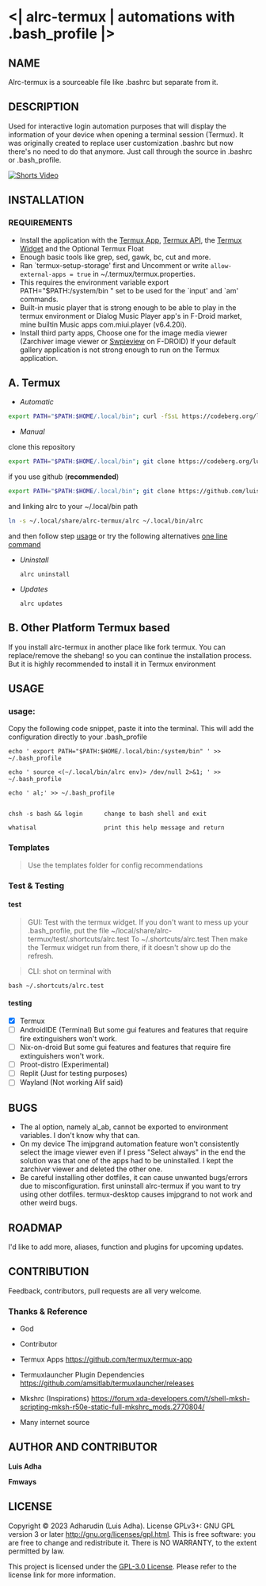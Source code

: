 # <| alrc-termux | automations with .bash_profile |>

NAME
----
Alrc-termux is a sourceable file like .bashrc but separate from it. 

DESCRIPTION
-----------
Used for interactive login automation purposes that will display the information of your device when opening a terminal session (Termux). 
It was originally created to replace user customization .bashrc but now there's no need to do that anymore. Just call through the source in .bashrc or .bash_profile.


[![Shorts Video](https://img.youtube.com/vi/9X6naGKNOys/0.jpg)](https://www.youtube.com/shorts/9X6naGKNOys)

INSTALLATION
------------

### REQUIREMENTS
- Install the application with the [Termux App](https://f-droid.org/packages/com.termux/),
[Termux API](https://f-droid.org/packages/com.termux.api/), the [Termux Widget](https://f-droid.org/packages/com.termux.widget/) and the Optional Termux Float
- Enough basic tools like grep, sed, gawk, bc, cut and more.
- Ran \`termux-setup-storage' first and Uncomment or write `allow-external-apps = true` in ~/.termux/termux.properties.
- This requires the environment variable export PATH="$PATH:/system/bin " set to be used for the \`input' and \`am' commands.
- Built-in music player that is strong enough to be able to play in the termux environment or Dialog Music Player app's in F-Droid market, mine builtin Music apps com.miui.player (v6.4.20i).
- Install third party apps, Choose one for the image media viewer (Zarchiver image viewer or [Swpieview](https://f-droid.org/packages/org.voidptr.swpieview/) on F-DROID) If your default gallery application is not strong enough to run on the Termux application.


A. Termux
---------
- *Automatic*

```sh
export PATH="$PATH:$HOME/.local/bin"; curl -fSsL https://codeberg.org/luisadha/alrc-termux/raw/branch/main/install.sh | bash
```

- *Manual*
	
clone this repository

```sh
export PATH="$PATH:$HOME/.local/bin"; git clone https://codeberg.org/luisadha/alrc-termux.git ~/.local/share/alrc-termux
```

if you use github (**recommended**)

```sh
export PATH="$PATH:$HOME/.local/bin"; git clone https://github.com/luisadha/alrc-termux.git ~/.local/share/alrc-termux
```


and linking alrc to your ~/.local/bin path

```sh
ln -s ~/.local/share/alrc-termux/alrc ~/.local/bin/alrc
```

and then follow step [usage](#usage) or try the following alternatives [one line command](#test)

- *Uninstall*

	```
	alrc uninstall
	```

- *Updates*

	```
	alrc updates
	```

B. Other Platform Termux based
------------------------------

  If you install alrc-termux in another place like fork termux. You can replace/remove the shebang! so you can continue the installation process. But it is highly recommended to install it in Termux environment

USAGE
-----

### usage:

Copy the following code snippet, paste it into the terminal. This will add the configuration directly to your .bash_profile

```text
echo ' export PATH="$PATH:$HOME/.local/bin:/system/bin" ' >> ~/.bash_profile

echo ' source <(~/.local/bin/alrc env)> /dev/null 2>&1; ' >> ~/.bash_profile

echo ' al;' >> ~/.bash_profile
```

```text

chsh -s bash && login      change to bash shell and exit

whatisal                   print this help message and return
```

### Templates
> Use the templates folder for config recommendations

### Test & Testing
#### test
> GUI: Test with the termux widget. If you don't want to mess up your .bash_profile, put the file ~/local/share/alrc-termux/test/.shortcuts/alrc.test To ~/.shortcuts/alrc.test Then make the Termux widget run from there, if it doesn't show up do the refresh.

> CLI: shot on terminal with 

```
bash ~/.shortcuts/alrc.test 
```

#### testing

- [x] Termux
- [ ] AndroidIDE (Terminal) But some gui features and features that require fire extinguishers won't work.
- [ ] Nix-on-droid But some gui features and features that require fire extinguishers won't work.
- [ ] Proot-distro (Experimental)
- [ ] Replit (Just for testing purposes)
- [ ] Wayland (Not working Alif said)

BUGS
----
- The al option, namely al_ab, cannot be exported to environment variables. I don't know why that can.
- On my device The imjpgrand automation feature won't consistently select the image viewer even if I press "Select always" in the end the solution was that one of the apps had to be uninstalled. I kept the zarchiver viewer and deleted the other one.
- Be careful installing other dotfiles, it can cause unwanted bugs/errors due to misconfiguration. first uninstall alrc-termux if you want to try using other dotfiles. termux-desktop causes imjpgrand to not work and other weird bugs.



ROADMAP
-------
I'd like to add more, aliases, function and plugins for upcoming updates.

CONTRIBUTION
------------
Feedback, contributors, pull requests are all very welcome.

### Thanks & Reference

- God 
 
- Contributor

- Termux Apps https://github.com/termux/termux-app

- Termuxlauncher  Plugin Dependencies  https://github.com/amsitlab/termuxlauncher/releases

- Mkshrc (Inspirations) https://forum.xda-developers.com/t/shell-mksh-scripting-mksh-r50e-static-full-mkshrc_mods.2770804/

- Many internet source

AUTHOR AND CONTRIBUTOR
----------------------
__Luis Adha__

__Fmways__

LICENSE
-------
Copyright © 2023 Adharudin (Luis Adha). License GPLv3+: GNU GPL version 3 or later http://gnu.org/licenses/gpl.html. This is free software: you are free to change and redistribute it. There is NO WARRANTY, to the extent permitted by law.

This project is licensed under the [GPL-3.0 License](https://www.gnu.org/licenses/gpl-3.0.en.html). Please refer to the license link for more information.